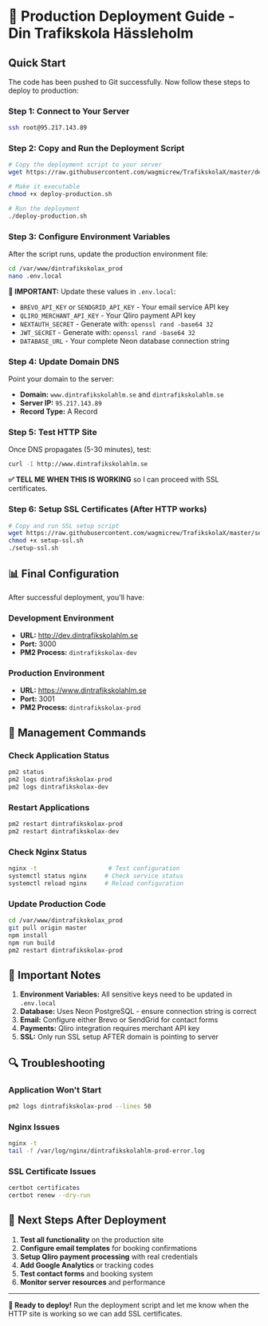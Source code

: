 # 🚀 Production Deployment Guide - Din Trafikskola Hässleholm

## Quick Start

The code has been pushed to Git successfully. Now follow these steps to deploy to production:

### Step 1: Connect to Your Server
```bash
ssh root@95.217.143.89
```

### Step 2: Copy and Run the Deployment Script
```bash
# Copy the deployment script to your server
wget https://raw.githubusercontent.com/wagmicrew/TrafikskolaX/master/deploy-production.sh

# Make it executable
chmod +x deploy-production.sh

# Run the deployment
./deploy-production.sh
```

### Step 3: Configure Environment Variables
After the script runs, update the production environment file:
```bash
cd /var/www/dintrafikskolax_prod
nano .env.local
```

**🚨 IMPORTANT:** Update these values in `.env.local`:
- `BREVO_API_KEY` or `SENDGRID_API_KEY` - Your email service API key
- `QLIRO_MERCHANT_API_KEY` - Your Qliro payment API key  
- `NEXTAUTH_SECRET` - Generate with: `openssl rand -base64 32`
- `JWT_SECRET` - Generate with: `openssl rand -base64 32`
- `DATABASE_URL` - Your complete Neon database connection string

### Step 4: Update Domain DNS
Point your domain to the server:
- **Domain:** `www.dintrafikskolahlm.se` and `dintrafikskolahlm.se`
- **Server IP:** `95.217.143.89`
- **Record Type:** A Record

### Step 5: Test HTTP Site
Once DNS propagates (5-30 minutes), test:
```bash
curl -I http://www.dintrafikskolahlm.se
```

**✅ TELL ME WHEN THIS IS WORKING** so I can proceed with SSL certificates.

### Step 6: Setup SSL Certificates (After HTTP works)
```bash
# Copy and run SSL setup script
wget https://raw.githubusercontent.com/wagmicrew/TrafikskolaX/master/setup-ssl.sh
chmod +x setup-ssl.sh
./setup-ssl.sh
```

## 📊 Final Configuration

After successful deployment, you'll have:

### Development Environment
- **URL:** http://dev.dintrafikskolahlm.se
- **Port:** 3000
- **PM2 Process:** `dintrafikskolax-dev`

### Production Environment  
- **URL:** https://www.dintrafikskolahlm.se
- **Port:** 3001
- **PM2 Process:** `dintrafikskolax-prod`

## 🔧 Management Commands

### Check Application Status
```bash
pm2 status
pm2 logs dintrafikskolax-prod
pm2 logs dintrafikskolax-dev
```

### Restart Applications
```bash
pm2 restart dintrafikskolax-prod
pm2 restart dintrafikskolax-dev
```

### Check Nginx Status
```bash
nginx -t                    # Test configuration
systemctl status nginx     # Check service status
systemctl reload nginx     # Reload configuration
```

### Update Production Code
```bash
cd /var/www/dintrafikskolax_prod
git pull origin master
npm install
npm run build
pm2 restart dintrafikskolax-prod
```

## 🚨 Important Notes

1. **Environment Variables:** All sensitive keys need to be updated in `.env.local`
2. **Database:** Uses Neon PostgreSQL - ensure connection string is correct
3. **Email:** Configure either Brevo or SendGrid for contact forms
4. **Payments:** Qliro integration requires merchant API key
5. **SSL:** Only run SSL setup AFTER domain is pointing to server

## 🔍 Troubleshooting

### Application Won't Start
```bash
pm2 logs dintrafikskolax-prod --lines 50
```

### Nginx Issues
```bash
nginx -t
tail -f /var/log/nginx/dintrafikskolahlm-prod-error.log
```

### SSL Certificate Issues
```bash
certbot certificates
certbot renew --dry-run
```

## 🎯 Next Steps After Deployment

1. **Test all functionality** on the production site
2. **Configure email templates** for booking confirmations
3. **Setup Qliro payment processing** with real credentials
4. **Add Google Analytics** or tracking codes
5. **Test contact forms** and booking system
6. **Monitor server resources** and performance

---

**🚀 Ready to deploy!** Run the deployment script and let me know when the HTTP site is working so we can add SSL certificates.
